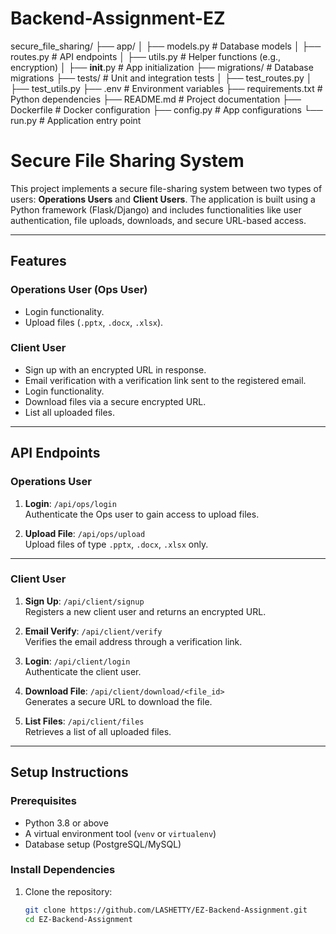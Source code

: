 ﻿# Backend-Assignment-EZ
secure_file_sharing/
├── app/
│   ├── models.py       # Database models
│   ├── routes.py       # API endpoints
│   ├── utils.py        # Helper functions (e.g., encryption)
│   ├── __init__.py     # App initialization
├── migrations/         # Database migrations
├── tests/              # Unit and integration tests
│   ├── test_routes.py
│   ├── test_utils.py
├── .env                # Environment variables
├── requirements.txt    # Python dependencies
├── README.md           # Project documentation
├── Dockerfile          # Docker configuration
├── config.py           # App configurations
└── run.py              # Application entry point

# Secure File Sharing System

This project implements a secure file-sharing system between two types of users: **Operations Users** and **Client Users**. The application is built using a Python framework (Flask/Django) and includes functionalities like user authentication, file uploads, downloads, and secure URL-based access.

---

## Features

### **Operations User (Ops User)**
- Login functionality.
- Upload files (`.pptx`, `.docx`, `.xlsx`).

### **Client User**
- Sign up with an encrypted URL in response.
- Email verification with a verification link sent to the registered email.
- Login functionality.
- Download files via a secure encrypted URL.
- List all uploaded files.

---

## API Endpoints

### **Operations User**
1. **Login**: `/api/ops/login`  
   Authenticate the Ops user to gain access to upload files.

2. **Upload File**: `/api/ops/upload`  
   Upload files of type `.pptx`, `.docx`, `.xlsx` only.

---

### **Client User**
1. **Sign Up**: `/api/client/signup`  
   Registers a new client user and returns an encrypted URL.

2. **Email Verify**: `/api/client/verify`  
   Verifies the email address through a verification link.

3. **Login**: `/api/client/login`  
   Authenticate the client user.

4. **Download File**: `/api/client/download/<file_id>`  
   Generates a secure URL to download the file.

5. **List Files**: `/api/client/files`  
   Retrieves a list of all uploaded files.

---

## Setup Instructions

### **Prerequisites**
- Python 3.8 or above
- A virtual environment tool (`venv` or `virtualenv`)
- Database setup (PostgreSQL/MySQL)

### **Install Dependencies**
1. Clone the repository:
   ```bash
   git clone https://github.com/LASHETTY/EZ-Backend-Assignment.git
   cd EZ-Backend-Assignment
